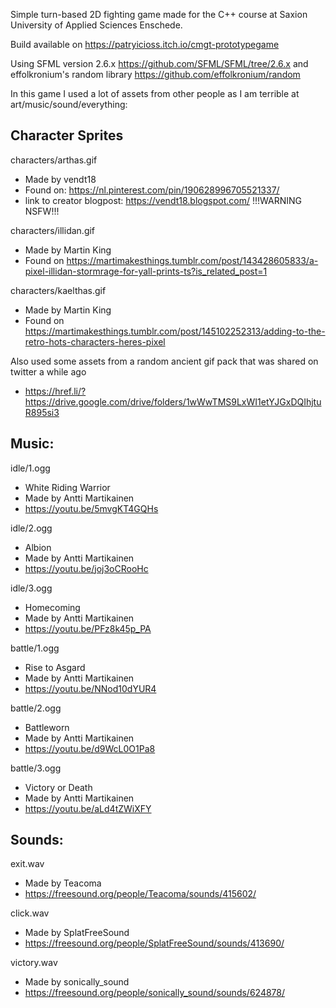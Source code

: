 ﻿
Simple turn-based 2D fighting game made for the C++ course at Saxion University of Applied Sciences Enschede.

Build available on https://patryicioss.itch.io/cmgt-prototypegame

Using SFML version 2.6.x https://github.com/SFML/SFML/tree/2.6.x
and effolkronium's random library https://github.com/effolkronium/random

In this game I used a lot of assets from other people as I am terrible at art/music/sound/everything:

## Character Sprites

characters/arthas.gif
- Made by vendt18
- Found on: https://nl.pinterest.com/pin/190628996705521337/
- link to creator blogpost: https://vendt18.blogspot.com/ !!!WARNING NSFW!!!

characters/illidan.gif
- Made by Martin King
- Found on https://martimakesthings.tumblr.com/post/143428605833/a-pixel-illidan-stormrage-for-yall-prints-ts?is_related_post=1

characters/kaelthas.gif
- Made by Martin King
- Found on https://martimakesthings.tumblr.com/post/145102252313/adding-to-the-retro-hots-characters-heres-pixel

Also used some assets from a random ancient gif pack that was shared on twitter a while ago
- https://href.li/?https://drive.google.com/drive/folders/1wWwTMS9LxWI1etYJGxDQIhjtuR895si3


## Music:

idle/1.ogg
- White Riding Warrior
- Made by Antti Martikainen
- https://youtu.be/5mvgKT4GQHs

idle/2.ogg
- Albion
- Made by Antti Martikainen
- https://youtu.be/joj3oCRooHc

idle/3.ogg
- Homecoming
- Made by Antti Martikainen
- https://youtu.be/PFz8k45p_PA

battle/1.ogg
- Rise to Asgard
- Made by Antti Martikainen
- https://youtu.be/NNod10dYUR4

battle/2.ogg
- Battleworn
- Made by Antti Martikainen
- https://youtu.be/d9WcL0O1Pa8

battle/3.ogg
- Victory or Death
- Made by Antti Martikainen
- https://youtu.be/aLd4tZWiXFY


## Sounds:

exit.wav
- Made by Teacoma
- https://freesound.org/people/Teacoma/sounds/415602/

click.wav
- Made by SplatFreeSound
- https://freesound.org/people/SplatFreeSound/sounds/413690/

victory.wav
- Made by sonically_sound
- https://freesound.org/people/sonically_sound/sounds/624878/
